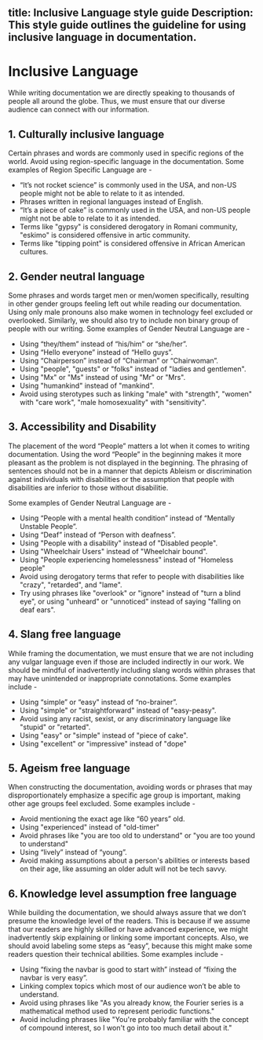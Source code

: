 title: Inclusive Language style guide
Description: This style guide outlines the guideline for using inclusive language in documentation.
---

# Inclusive Language

While writing documentation we are directly speaking to thousands of people all around the globe. 
Thus, we must ensure that our diverse audience can connect with our information. 

## 1. Culturally inclusive language

Certain phrases and words are commonly used in specific regions of the world. Avoid using region-specific language in the documentation. 
Some examples of Region Specific Language are -
- “It’s not rocket science” is commonly used in the USA, and non-US people might not be able to relate to it as intended.
- Phrases written in regional languages instead of English.
- “It’s a piece of cake” is commonly used in the USA, and non-US people might not be able to relate to it as intended.
- Terms like "gypsy" is considered derogatory in Romani community, "eskimo" is considered offensive in artic community.
- Terms like "tipping point" is considered offensive in African American cultures.

## 2. Gender neutral language

Some phrases and words target men or men/women specifically, resulting in other gender groups feeling left out while reading our documentation. Using only male pronouns also make women in technology feel excluded or overlooked.
Similarly, we should also try to include non binary group of people with our writing.
Some examples of Gender Neutral Language are -
- Using “they/them” instead of “his/him” or “she/her”.
- Using “Hello everyone” instead of “Hello guys”.
- Using “Chairperson” instead of “Chairman” or “Chairwoman”.
- Using "people", "guests" or "folks" instead of "ladies and gentlemen".
- Using "Mx" or "Ms" instead of using "Mr" or "Mrs".
- Using "humankind" instead of "mankind".
- Avoid using sterotypes such as linking "male" with "strength", "women" with "care work", "male homosexuality" with "sensitivity".

## 3. Accessibility and Disability 

The placement of the word “People” matters a lot when it comes to writing documentation. 
Using the word “People” in the beginning makes it more pleasant as the problem is not displayed in the beginning.
The phrasing of sentences should not be in a manner that depicts Ableism or discrimination against individuals with disabilities or 
the assumption that people with disabilities are inferior to those without disabilitie.

Some examples of Gender Neutral Language are -
- Using “People with a mental health condition” instead of “Mentally Unstable People”.
- Using “Deaf” instead of “Person with deafness”.
- Using "People with a disability" instead of "Disabled people".
- Using "Wheelchair Users" instead of "Wheelchair bound".
- Using "People experiencing homelessness" instead of "Homeless people"
- Avoid using derogatory terms that refer to people with disabilities like "crazy", "retarded", and "lame".
- Try using phrases like "overlook" or "ignore" instead of "turn a blind eye", or using "unheard" or "unnoticed" instead of saying "falling on deaf ears".

## 4. Slang free language 

While framing the documentation, we must ensure that we are not including any vulgar language even if those are included indirectly in our work. We should be mindful of inadvertently including slang words within phrases that may have unintended or inappropriate connotations.
Some examples include -
- Using “simple” or “easy" instead of “no-brainer”.
- Using "simple" or "straightforward" instead of "easy-peasy".
- Avoid using any racist, sexist, or any discriminatory language like "stupid" or "retarted".
- Using "easy" or "simple" instead of "piece of cake".
- Using "excellent" or "impressive" instead of "dope"

## 5. Ageism free language   

When constructing the documentation, avoiding words or phrases that may disproportionately emphasize a specific age group is important, making other age groups feel excluded.
Some examples include -
- Avoid mentioning the exact age like “60 years” old.
- Using "experienced" instead of "old-timer"
- Avoid phrases like "you are too old to understand" or "you are too yound to understand"
- Using “lively” instead of “young”.
- Avoid making assumptions about a person's abilities or interests based on their age, like assuming an older adult will not be tech savvy.

## 6. Knowledge level assumption free language

While building the documentation, we should always assure that we don’t presume the knowledge level of the readers. 
This is because if we assume that our readers are highly skilled or have advanced experience, 
we might inadvertently skip explaining or linking some important concepts. Also, we should avoid labeling some steps as “easy”, 
because this might make some readers question their technical abilities.
Some examples include -
- Using “fixing the navbar is good to start with” instead of “fixing the navbar is very easy”.
- Linking complex topics which most of our audience won’t be able to understand.
- Avoid using phrases like "As you already know, the Fourier series is a mathematical method used to represent periodic functions."
- Avoid including phrases like "You're probably familiar with the concept of compound interest, so I won't go into too much detail about it."
